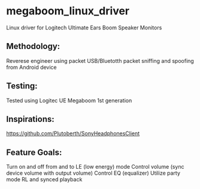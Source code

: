# megaboom_linux_driver
Linux driver for Logitech Ultimate Ears Boom Speaker Monitors

## Methodology:
Reverese engineer using packet USB/Bluetotth packet sniffing and spoofing from Android device

## Testing:
Tested using Logitec UE Megaboom 1st generation

## Inspirations:
https://github.com/Plutoberth/SonyHeadphonesClient

## Feature Goals:
Turn on and off from and to LE (low energy) mode
Control volume (sync device volume with output volume)
Control EQ (equalizer)
Utilize party mode RL and synced playback
